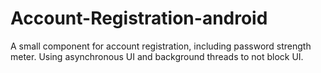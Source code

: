 # Account-Registration-android
A small component for account registration, including  password strength meter. Using asynchronous UI and background threads to not block UI.
